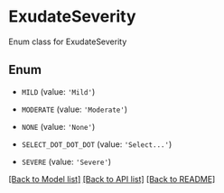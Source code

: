 # ExudateSeverity

Enum class for ExudateSeverity

## Enum

* `MILD` (value: `'Mild'`)

* `MODERATE` (value: `'Moderate'`)

* `NONE` (value: `'None'`)

* `SELECT_DOT_DOT_DOT` (value: `'Select...'`)

* `SEVERE` (value: `'Severe'`)

[[Back to Model list]](../README.md#documentation-for-models) [[Back to API list]](../README.md#documentation-for-api-endpoints) [[Back to README]](../README.md)


